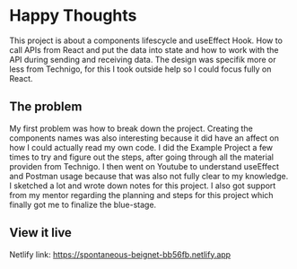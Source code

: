# Happy Thoughts

This project is about a components lifescycle and useEffect Hook. How to call APIs from React and put the data into state and how to work with the API during sending and receiving data. The design was specifik more or less from Technigo, for this I took outside help so I could focus fully on React. 

## The problem
My first problem was how to break down the project. Creating the components names was also interesting because it did have an affect on how I could actually read my own code. I did the Example Project a few times to try and figure out the steps, after going through all the material providen from Technigo. I then went on Youtube to understand useEffect and Postman usage because that was also not fully clear to my knowledge. I sketched a lot and wrote down notes for this project. I also got support from my mentor regarding the planning and steps for this project which finally got me to finalize the blue-stage. 

## View it live
Netlify link:
https://spontaneous-beignet-bb56fb.netlify.app
